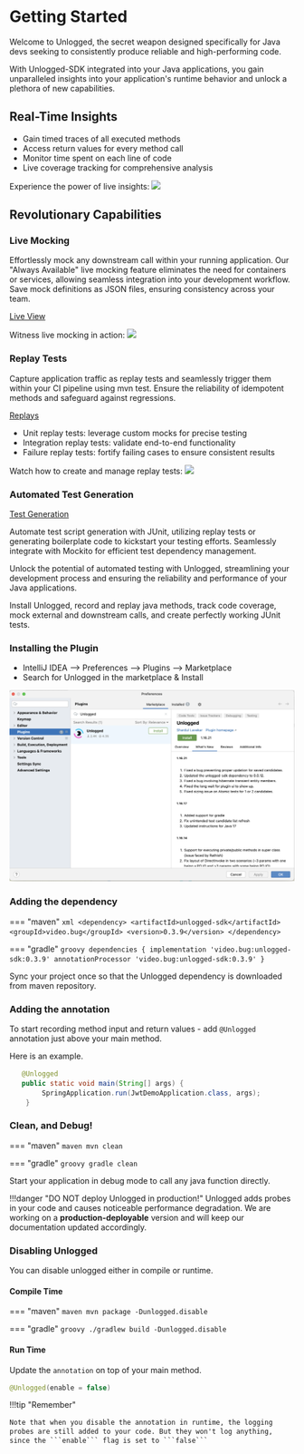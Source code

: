 # Getting Started

Welcome to Unlogged, the secret weapon designed specifically for Java devs seeking to consistently produce reliable and high-performing code.

With Unlogged-SDK integrated into your Java applications, you gain unparalleled insights into your application's runtime behavior and unlock a plethora of new capabilities.

## Real-Time Insights

- Gain timed traces of all executed methods
- Access return values for every method call
- Monitor time spent on each line of code
- Live coverage tracking for comprehensive analysis

Experience the power of live insights:
![](assets/images/liveview.gif)

## Revolutionary Capabilities

### Live Mocking

Effortlessly mock any downstream call within your running application. Our "Always Available" live mocking feature eliminates the need for containers or services, allowing seamless integration into your development workflow. Save mock definitions as JSON files, ensuring consistency across your team.

[Live View](https://read.unlogged.io/liveview/)

Witness live mocking in action:
![](assets/images/mockingfinal.gif)

### Replay Tests

Capture application traffic as replay tests and seamlessly trigger them within your CI pipeline using mvn test. Ensure the reliability of idempotent methods and safeguard against regressions.

[Replays](https://read.unlogged.io/replays/)

- Unit replay tests: leverage custom mocks for precise testing
- Integration replay tests: validate end-to-end functionality
- Failure replay tests: fortify failing cases to ensure consistent results

Watch how to create and manage replay tests:
![](assets/images/loadingreplays.gif)

### Automated Test Generation

[Test Generation](https://read.unlogged.io/junit/)

Automate test script generation with JUnit, utilizing replay tests or generating boilerplate code to kickstart your testing efforts. Seamlessly integrate with Mockito for efficient test dependency management.

Unlock the potential of automated testing with Unlogged, streamlining your development process and ensuring the reliability and performance of your Java applications.

Install Unlogged, record and replay java methods, track code coverage, mock external and downstream calls, and create perfectly working JUnit tests. 

### Installing the Plugin

* IntelliJ IDEA --> Preferences --> Plugins --> Marketplace
* Search for Unlogged in the marketplace & Install

![](assets/images/1.png)

### Adding the dependency

=== "maven"
    ``` xml
    <dependency>
      <artifactId>unlogged-sdk</artifactId>
      <groupId>video.bug</groupId>
      <version>0.3.9</version>
    </dependency>
    ```

=== "gradle"
    ``` groovy
    dependencies
    {
        implementation 'video.bug:unlogged-sdk:0.3.9'
        annotationProcessor 'video.bug:unlogged-sdk:0.3.9'
    }
    ```

Sync your project once so that the Unlogged dependency is downloaded from maven repository.

### Adding the annotation
To start recording method input and return values - add ```@Unlogged``` annotation just above your main method.

Here is an example.

```java hl_lines="1"
   @Unlogged
   public static void main(String[] args) {
        SpringApplication.run(JwtDemoApplication.class, args);
    }
```

### Clean, and Debug!

=== "maven"
    ``` maven
    mvn clean
    ```

=== "gradle"
    ``` groovy
    gradle clean
    ```

Start your application in debug mode to call any java function directly.

!!!danger "DO NOT deploy Unlogged in production!"
    Unlogged adds probes in your code and causes noticeable performance degradation. We are working on a **production-deployable** version and will keep our documentation updated accordingly.

### Disabling Unlogged

You can disable unlogged either in compile or runtime.

#### Compile Time

=== "maven"
    ``` maven
    mvn package -Dunlogged.disable
    ```

=== "gradle"
    ``` groovy
    ./gradlew build -Dunlogged.disable
    ```

#### Run Time

Update the ```annotation``` on top of your main method.

``` Java
@Unlogged(enable = false)
```

!!!tip "Remember" 

    Note that when you disable the annotation in runtime, the logging probes are still added to your code. But they won't log anything, since the ```enable``` flag is set to ```false```